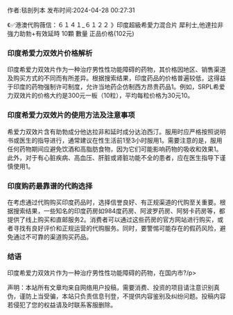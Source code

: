 <p>作者:毯剖列本 发布时间:2024-04-28 00:27:31</p>
<p>《✅港澳代购薇信：６１４１_６１２２ 》印度超級希愛力混合片 犀利士,他達拉非 強力助勃+有效延時 10顆 數量 正品价格(102元) </p>
									<h3 style></h3><h3 style>印度希爱力双效片价格解析</h3><p>印度希爱力双效片作为一种治疗男性性功能障碍的药物，其价格因地区、销售渠道及购买方式的不同而有所差异。根据搜索结果，印度药品的价格普遍较低，这得益于印度的药物强制许可制度，允许当地药企仿制西方昂贵药品1。例如，SRPL希爱力双效片的价格大约是300元一板（10粒），平均每粒价格为30元10。</p><p></p><h3 style>印度希爱力双效片的使用方法及注意事项</h3><p>希爱力双效片含有助勃成分他达拉非和延时成分达泊西汀。服用时应严格按照说明书或医生的指导进行，通常建议在性生活前1至3小时服用1。需要注意的是，服用任何药物期间应避免饮酒和高脂肪食物，因为它们可能影响药物的吸收和效果1。此外，对于有心脏疾病、高血压、肝脏或肾脏功能不全的患者，应在医生指导下谨慎使用1。</p><p></p><h3 style>印度购药最靠谱的代购选择</h3><p>在考虑通过代购购买印度药品时，选择信誉良好、有正规渠道的代购至关重要。根据搜索结果，一些知名的印度药房如984度药房、阿波罗药房、阿努卡药房等，都提供了线上购买和直邮服务2。消费者可以通过这些药房的官方网站进行购买，或者寻找有良好评价和正规运营的代购服务。同时，要警惕可能存在的假药风险，避免通过不可靠的渠道购买药品。</p><h3 style>结语</h3><p>印度希爱力双效片作为一种治疗男性性功能障碍的药物，在国内市?/p><p></p><p></p>				声明：本站所有文章均来自网络用户投稿，需要消费、投资的项目请注意识别真伪，谨防上当受骗，本站只负责信息刊登，不提供内容鉴别及纠纷问题。投稿内容若侵犯了您的权益请及时联系客服删除。				
